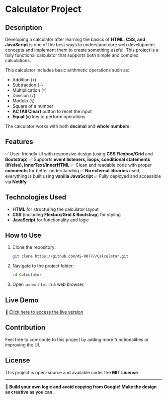 # Calculator Project

## Description
Developing a calculator after learning the basics of **HTML, CSS, and JavaScript** is one of the best ways to understand core web development concepts and implement them to create something useful. This project is a fully functional calculator that supports both simple and complex calculations.

This calculator includes basic arithmetic operations such as:
- Addition (`+`)
- Subtraction (`-`)
- Multiplication (`*`)
- Division (`/`)
- Modulo (`%`)
- Square of a number
- **AC (All Clear)** button to reset the input
- **Equal (`=`)** key to perform operations

The calculator works with both **decimal** and **whole numbers**.

## Features
✅ User-friendly UI with responsive design (using **CSS Flexbox/Grid** and **Bootstrap**)
✅ Supports **event listeners, loops, conditional statements (if/else), innerText/innerHTML**
✅ Clean and readable code with proper **comments** for better understanding
✅ **No external libraries** used; everything is built using **vanilla JavaScript**
✅ Fully deployed and accessible via **Netlify**

## Technologies Used
- **HTML** for structuring the calculator layout
- **CSS** (including **Flexbox/Grid & Bootstrap**) for styling
- **JavaScript** for functionality and logic

## How to Use
1. Clone the repository:
   ```sh
   git clone https://github.com/AS-00777/Calculator.git
   ```
2. Navigate to the project folder:
   ```sh
   cd Calculator
   ```
3. Open `index.html` in a web browser.

## Live Demo
🔗 [Click here to access the live version](https://my-peronalcalculator-project.netlify.app)

## Contribution
Feel free to contribute to this project by adding more functionalities or improving the UI.

## License
This project is open-source and available under the **MIT License**.

---
🚀 **Build your own logic and avoid copying from Google! Make the design as creative as you can.**

